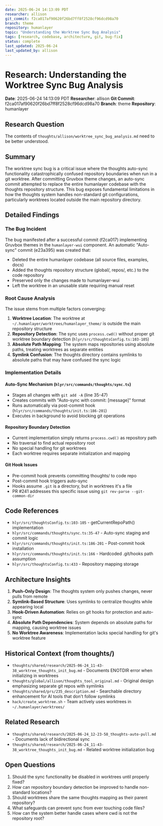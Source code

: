 ```yaml
---
date: 2025-06-24 14:13:09 PDT
researcher: allison
git_commit: f2ca017af90620f26bd7ff8f2528cf96dcd98a70
branch: theme
repository: humanlayer
topic: "Understanding the Worktree Sync Bug Analysis"
tags: [research, codebase, architecture, git, bug-fix]
status: complete
last_updated: 2025-06-24
last_updated_by: allison
---
```


# Research: Understanding the Worktree Sync Bug Analysis

**Date**: 2025-06-24 14:13:09 PDT
**Researcher**: allison
**Git Commit**: f2ca017af90620f26bd7ff8f2528cf96dcd98a70
**Branch**: theme
**Repository**: humanlayer
## Research Question

The contents of `thoughts/allison/worktree_sync_bug_analysis.md` need to be better understood.

## Summary

The worktree sync bug is a critical issue where the thoughts auto-sync functionality catastrophically confused repository boundaries when run in a git worktree. After committing Gruvbox theme changes, an auto-sync commit attempted to replace the entire humanlayer codebase with the thoughts repository structure. This bug exposes fundamental limitations in how the thoughts system handles non-standard git configurations, particularly worktrees located outside the main repository directory.

## Detailed Findings

### The Bug Incident

The bug manifested after a successful commit (f2ca017) implementing Gruvbox themes in the `humanlayer-wui` component. An automatic "Auto-sync" commit (e23a395) was created that:

- Deleted the entire humanlayer codebase (all source files, examples, docs)
- Added the thoughts repository structure (global/, repos/, etc.) to the code repository
- Preserved only the changes made to humanlayer-wui
- Left the worktree in an unusable state requiring manual reset

### Root Cause Analysis

The issue stems from multiple factors converging:

1. **Worktree Location**: The worktree at `~/.humanlayer/worktrees/humanlayer_theme/` is outside the main repository structure
2. **Repository Detection**: The sync uses `process.cwd()` without proper git worktree boundary detection (`hlyr/src/thoughtsConfig.ts:103-105`)
3. **Absolute Path Mapping**: The system maps repositories using absolute paths, treating worktrees as separate entities
4. **Symlink Confusion**: The thoughts directory contains symlinks to absolute paths that may have confused the sync logic

### Implementation Details

#### Auto-Sync Mechanism (`hlyr/src/commands/thoughts/sync.ts`)

- Stages all changes with `git add -A` (line 35-47)
- Creates commits with "Auto-sync with commit: [message]" format
- Runs automatically via post-commit hook (`hlyr/src/commands/thoughts/init.ts:186-201`)
- Executes in background to avoid blocking git operations

#### Repository Boundary Detection

- Current implementation simply returns `process.cwd()` as repository path
- No traversal to find actual repository root
- No special handling for git worktrees
- Each worktree requires separate initialization and mapping

#### Git Hook Issues

- Pre-commit hook prevents committing thoughts/ to code repo
- Post-commit hook triggers auto-sync
- Hooks assume `.git` is a directory, but in worktrees it's a file
- PR #241 addresses this specific issue using `git rev-parse --git-common-dir`

## Code References

- `hlyr/src/thoughtsConfig.ts:103-105` - getCurrentRepoPath() implementation
- `hlyr/src/commands/thoughts/sync.ts:35-47` - Auto-sync staging and commit logic
- `hlyr/src/commands/thoughts/init.ts:186-201` - Post-commit hook installation
- `hlyr/src/commands/thoughts/init.ts:166` - Hardcoded .git/hooks path assumption
- `hlyr/src/thoughtsConfig.ts:433` - Repository mapping storage

## Architecture Insights

1. **Push-Only Design**: The thoughts system only pushes changes, never pulls from remote
2. **Symlink-Based Structure**: Uses symlinks to centralize thoughts while appearing local
3. **Hook-Driven Automation**: Relies on git hooks for protection and auto-sync
4. **Absolute Path Dependencies**: System depends on absolute paths for mapping, causing worktree issues
5. **No Worktree Awareness**: Implementation lacks special handling for git's worktree feature

## Historical Context (from thoughts/)

- `thoughts/shared/research/2025-06-24_11-43-38_worktree_thoughts_init_bug.md` - Documents ENOTDIR error when initializing in worktrees
- `thoughts/global/allison/thoughts_tool_original.md` - Original design emphasizing separate git repos with symlinks
- `thoughts/shared/prs/235_description.md` - Searchable directory enhancement for AI tools that don't follow symlinks
- `hack/create_worktree.sh` - Team actively uses worktrees in `~/.humanlayer/worktrees/`

## Related Research

- `thoughts/shared/research/2025-06-24_12-23-58_thoughts-auto-pull.md` - Documents lack of bidirectional sync
- `thoughts/shared/research/2025-06-24_11-43-38_worktree_thoughts_init_bug.md` - Related worktree initialization bug

## Open Questions

1. Should the sync functionality be disabled in worktrees until properly fixed?
2. How can repository boundary detection be improved to handle non-standard locations?
3. Should worktrees share the same thoughts mapping as their parent repository?
4. What safeguards can prevent sync from ever touching code files?
5. How can the system better handle cases where cwd is not the repository root?
